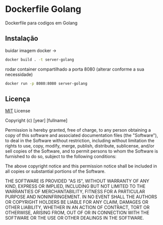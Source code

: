 
# Dockerfile Golang

Dockerfile para codigos em Golang


## Instalação

buidar imagem docker -> 

```bash
docker build . -t server-golang
```

rodar container compartilhado a porta 8080 (alterar conforme a sua necessidade)
```bash
docker run -p 8080:8080 server-golang
```
## Licença


[MIT](https://choosealicense.com/licenses/mit/) License

Copyright (c) [year] [fullname]

Permission is hereby granted, free of charge, to any person obtaining a copy
of this software and associated documentation files (the "Software"), to deal
in the Software without restriction, including without limitation the rights
to use, copy, modify, merge, publish, distribute, sublicense, and/or sell
copies of the Software, and to permit persons to whom the Software is
furnished to do so, subject to the following conditions:

The above copyright notice and this permission notice shall be included in all
copies or substantial portions of the Software.

THE SOFTWARE IS PROVIDED "AS IS", WITHOUT WARRANTY OF ANY KIND, EXPRESS OR
IMPLIED, INCLUDING BUT NOT LIMITED TO THE WARRANTIES OF MERCHANTABILITY,
FITNESS FOR A PARTICULAR PURPOSE AND NONINFRINGEMENT. IN NO EVENT SHALL THE
AUTHORS OR COPYRIGHT HOLDERS BE LIABLE FOR ANY CLAIM, DAMAGES OR OTHER
LIABILITY, WHETHER IN AN ACTION OF CONTRACT, TORT OR OTHERWISE, ARISING FROM,
OUT OF OR IN CONNECTION WITH THE SOFTWARE OR THE USE OR OTHER DEALINGS IN THE
SOFTWARE.

